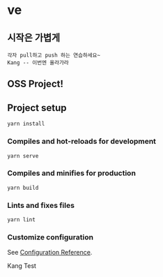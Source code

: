 # ve

## 시작은 가볍게
```
각자 pull하고 push 하는 연습하세요~
Kang -- 이번엔 올라가라
```
## OSS Project!
## Project setup
```
yarn install
```

### Compiles and hot-reloads for development
```
yarn serve
```

### Compiles and minifies for production
```
yarn build
```

### Lints and fixes files
```
yarn lint
```

### Customize configuration
See [Configuration Reference](https://cli.vuejs.org/config/).

Kang Test
